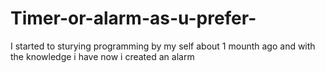 # Timer-or-alarm-as-u-prefer-
I started to sturying programming by my self about 1 mounth ago and with the knowledge i have now i created an alarm 
